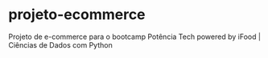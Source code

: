 # projeto-ecommerce
Projeto de e-commerce para o bootcamp Potência Tech powered by iFood | Ciências de Dados com Python

